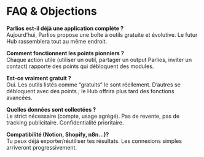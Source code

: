 # FAQ & Objections

**Parlios est‑il déjà une application complète ?**  
Aujourd’hui, Parlios propose une boîte à outils gratuite et évolutive. Le futur Hub rassemblera tout au même endroit.

**Comment fonctionnent les points pionniers ?**  
Chaque action utile (utiliser un outil, partager un output Parlios, inviter un contact) rapporte des points qui débloquent des modules.

**Est‑ce vraiment gratuit ?**  
Oui. Les outils listés comme “gratuits” le sont réellement. D’autres se débloquent avec des points ; le Hub offrira plus tard des fonctions avancées.

**Quelles données sont collectées ?**  
Le strict nécessaire (compte, usage agrégé). Pas de revente, pas de tracking publicitaire. Confidentialité prioritaire.

**Compatibilité (Notion, Shopify, n8n…)?**  
Tu peux déjà exporter/réutiliser tes résultats. Les connexions simples arriveront progressivement.
